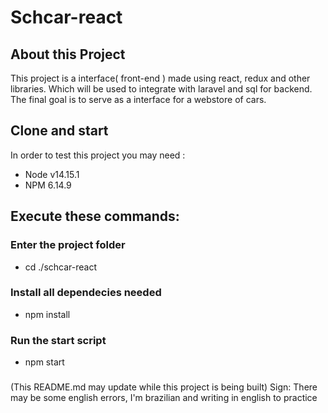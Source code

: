 # Schcar-react

## About this Project
This project is a interface( front-end ) made using react, redux and other libraries. Which will be used to integrate with laravel and sql for backend. The final goal is to serve as a interface for a webstore of cars.

## Clone and start
In order to test this project you may need :
- Node v14.15.1
- NPM 6.14.9

## Execute these commands:

### Enter the project folder
- cd ./schcar-react

### Install all dependecies needed
- npm install 

### Run the start script
- npm start
###
(This README.md may update while this project is being built)
Sign: There may be some english errors, I'm brazilian and writing in english to practice